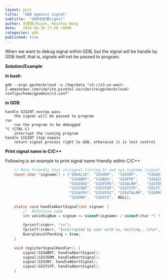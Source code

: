 ```yaml
---
layout: post
title:  "GDB against signal"
subtitle:  "GDB中处理signal"
author: 刘奎恩/Kuien, Haozhou Wang
date:   2016-08-30 17:58 +0800
categories: gdb
published: true
---
```


When we want to debug signal within GDB, but the signal will be handle by GDB itself, that is, signals will not be passed to program.

**Solution/Example**

__in bash__:

	gdb --args gpcheckcloud -u /tmp/data "s3://s3-us-west-2.amazonaws.com/s3write.pivotal.io/s3write/gpcheckcloud/ config=/home/gpadmin/s3.conf"


__in GDB__:

	handle SIGINT nostop pass
		the signal will be passed to program 
	run
		run the program to be debugged
	^C (CTRL-C)
		interrupt the running program
	handle SIGINT stop nopass
		return signal process right to GDB, otherwise it is lost control

**Print signal name in C/C++**

Following is an example to print signal name friendly within C/C++

```c
	// More friendly than strsignal (string.h) and sys_signame (signal.h)
	const char *signame[] = {"INVALID", "SIGHUP",  "SIGINT",    "SIGQUIT", "SIGILL",    "SIGTRAP",
	                         "SIGABRT", "SIGBUS",  "SIGFPE",    "SIGKILL", "SIGUSR1",   "SIGSEGV",
	                         "SIGUSR2", "SIGPIPE", "SIGALRM",   "SIGTERM", "SIGSTKFLT", "SIGCHLD",
	                         "SIGCONT", "SIGSTOP", "SIGTSTP",   "SIGTTIN", "SIGTTOU",   "SIGURG",
	                         "SIGXCPU", "SIGXFSZ", "SIGVTALRM", "SIGPROF", "SIGWINCH",  "SIGPOLL",
	                         "SIGPWR",  "SIGSYS",  NULL};
	
	static void handleAbortSignal(int signum) {
	    //  Defensive code
	    int validSigNum = signum >= sizeof(signame) / sizeof(char *) ? 0 : signum;
	
	    fprintf(stderr, "\n");
	    fprintf(stderr, "Interrupted by user with %s, exiting...\n\n", signame[validSigNum]);
	    QueryCancelPending = true;
	}
	
	void registerSignalHandler() {
	    signal(SIGABRT, handleAbortSignal);
	    signal(SIGTERM, handleAbortSignal);
	    signal(SIGINT, handleAbortSignal);
	    signal(SIGTSTP, handleAbortSignal);
	}
```
